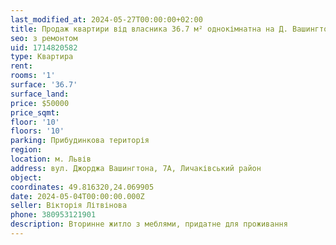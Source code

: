 ```yaml
---
last_modified_at: 2024-05-27T00:00:00+02:00
title: Продаж квартири від власника 36.7 м² однокімнатна на Д. Вашингтона
seo: з ремонтом
uid: 1714820582
type: Квартира
rent:
rooms: '1'
surface: '36.7'
surface_land:
price: $50000
price_sqmt:
floor: '10'
floors: '10'
parking: Прибудинкова територія
region:
location: м. Львів
address: вул. Джорджа Вашингтона, 7А, Личаківський район
object:
coordinates: 49.816320,24.069905
date: 2024-05-04T00:00:00.000Z
seller: Вікторія Літвінова
phone: 380953121901
description: Вторинне житло з меблями, придатне для проживання
---
```

